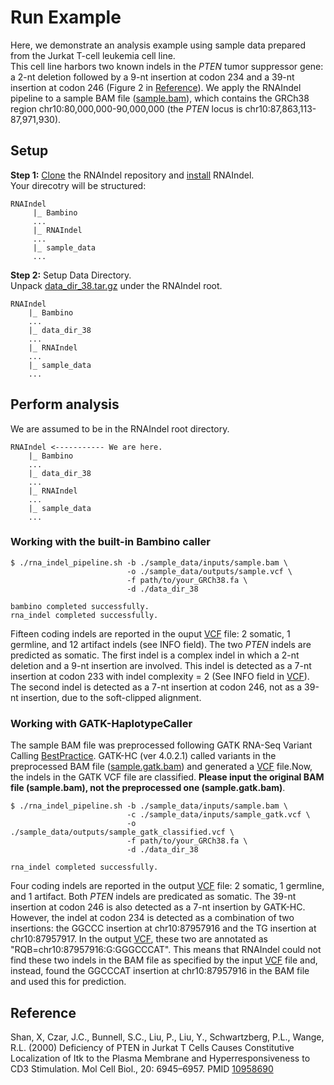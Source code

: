 # Run Example
Here, we demonstrate an analysis example using sample data prepared from the Jurkat T-cell leukemia cell line.<br>
This cell line harbors two known indels in the *PTEN* tumor suppressor gene: a 2-nt deletion followed by a 9-nt insertion at codon 234 and a 39-nt insertion at codon 246 (Figure 2 in [Reference](#reference)). 
We apply the RNAIndel pipeline to a sample BAM file ([sample.bam](./inputs/sample.bam)), which contains the GRCh38 region chr10:80,000,000-90,000,000 (the *PTEN* locus is chr10:87,863,113-87,971,930). 

## Setup
**Step 1:** [Clone](../README.md#download) the RNAIndel repository and [install](../README.md#installation) RNAIndel. <br>
Your direcotry will be structured:
```
RNAIndel
     |_ Bambino
     ...
     |_ RNAIndel
     ...
     |_ sample_data
     ...
```
**Step 2:**  Setup Data Directory.<br> 
Unpack [data_dir_38.tar.gz](http://ftp.stjude.org/pub/software/RNAIndel/data_dir_38.tar.gz) under the RNAIndel root.  
```
RNAIndel
    |_ Bambino
    ...
    |_ data_dir_38
    ...
    |_ RNAIndel
    ...
    |_ sample_data
    ...
```

## Perform analysis
We are assumed to be in the RNAIndel root directory.

```
RNAIndel <----------- We are here.     
    |_ Bambino
    ...
    |_ data_dir_38
    ...
    |_ RNAIndel
    ...
    |_ sample_data
    ...
```

### Working with the built-in Bambino caller
```
$ ./rna_indel_pipeline.sh -b ./sample_data/inputs/sample.bam \
                          -o ./sample_data/outputs/sample.vcf \
                          -f path/to/your_GRCh38.fa \
                          -d ./data_dir_38

bambino completed successfully.
rna_indel completed successfully.
```
Fifteen coding indels are reported in the ouput [VCF](./outputs/sample.vcf) file: 2 somatic, 1 germline, and 12 artifact indels (see INFO field).
The two *PTEN* indels are predicted as somatic. The first indel is a complex indel in which a 2-nt deletion and a 9-nt insertion 
are involved. This indel is detected as a 7-nt insertion at codon 233 with indel complexity = 2 (See INFO field in [VCF](./outputs/sample.vcf)). The second indel
is detected as a 7-nt insertion at codon 246, not as a 39-nt insertion, due to the soft-clipped alignment. 

### Working with GATK-HaplotypeCaller 
The sample BAM file was preprocessed following GATK RNA-Seq Variant Calling [BestPractice](https://software.broadinstitute.org/gatk/documentation/article.php?id=3891). 
GATK-HC (ver 4.0.2.1) called variants in the preprocessed BAM file ([sample.gatk.bam](./inputs/sample.gatk.bam)) and 
generated a [VCF](./inputs/sample_gatk.vcf) file.Now, the indels in the GATK VCF file are classified. **Please input the original BAM file (sample.bam), not the preprocessed one (sample.gatk.bam)**.
```
$ ./rna_indel_pipeline.sh -b ./sample_data/inputs/sample.bam \
                          -c ./sample_data/inputs/sample_gatk.vcf \
                          -o ./sample_data/outputs/sample_gatk_classified.vcf \
                          -f path/to/your_GRCh38.fa \
                          -d ./data_dir_38

rna_indel completed successfully.
```
Four coding indels are reported in the output [VCF](./outputs/sample_gatk_classified.vcf) file: 2 somatic, 1 germline, and 1 artifact. 
Both *PTEN* indels are predicated as somatic. The 39-nt insertion at codon 246 is also detected as a 7-nt insertion by GATK-HC. 
However, the indel at codon 234 is detected as a combination of two insertions: 
the GGCCC insertion at chr10:87957916 and the TG insertion at chr10:87957917. In the output [VCF](./outputs/sample_gatk_classified.vcf), 
these two are annotated as "RQB=chr10:87957916:G:GGGCCCAT". This means that RNAIndel could not find these two indels in the BAM 
file as specified by the input [VCF](./inputs/sample_gatk.vcf) file and, instead, found the GGCCCAT insertion at chr10:87957916 in the BAM file and 
used this for prediction. 

## Reference
Shan, X, Czar, J.C., Bunnell, S.C., Liu, P., Liu, Y., Schwartzberg, P.L., Wange, R.L. (2000) Deficiency of PTEN in Jurkat T Cells Causes Constitutive Localization of Itk to the Plasma Membrane and Hyperresponsiveness to CD3 Stimulation. Mol Cell Biol., 20: 6945–6957. PMID [10958690](https://www.ncbi.nlm.nih.gov/pubmed/10958690)      

